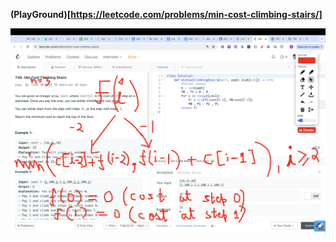 **(PlayGround)[https://leetcode.com/problems/min-cost-climbing-stairs/]**













<p> 
<img src = "/submissionImages/LC_746.png"></img>
</p>